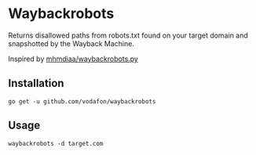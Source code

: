 Waybackrobots
=============

Returns disallowed paths from robots.txt found on your target domain and snapshotted by the Wayback Machine.

Inspired by [mhmdiaa/waybackrobots.py](https://gist.github.com/mhmdiaa/2742c5e147d49a804b408bfed3d32d07)

## Installation

```
go get -u github.com/vodafon/waybackrobots
```

## Usage

```
waybackrobots -d target.com
```
